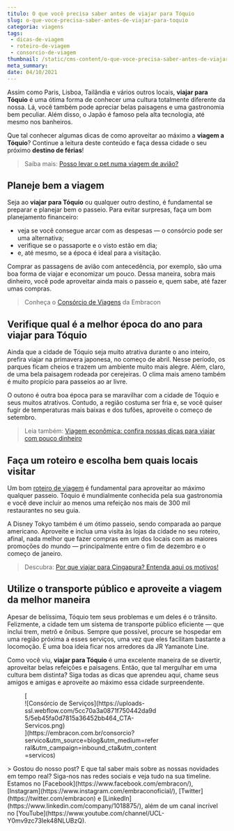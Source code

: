 ```yaml
---
titulo: O que você precisa saber antes de viajar para Tóquio
slug: o-que-voce-precisa-saber-antes-de-viajar-para-toquio
categoria: viagens
tags:
 - dicas-de-viagem
 - roteiro-de-viagem
 - consorcio-de-viagem
thumbnail: /static/cms-content/o-que-voce-precisa-saber-antes-de-viajar-para-toquio.jpeg
meta_summary: 
date: 04/10/2021
---
```

Assim como Paris, Lisboa, Tailândia e vários outros locais, **viajar para Tóquio** é uma ótima forma de conhecer uma cultura totalmente diferente da nossa. Lá, você também pode apreciar belas paisagens e uma gastronomia bem peculiar. Além disso, o Japão é famoso pela alta tecnologia, até mesmo nos banheiros.

Que tal conhecer algumas dicas de como aproveitar ao máximo a **viagem a Tóquio**? Continue a leitura deste conteúdo e faça dessa cidade o seu próximo **destino de férias**!

> Saiba mais: [Posso levar o pet numa viagem de avião? ](https://www.embracon.com.br/blog/posso-levar-o-pet-numa-viagem-de-aviao)

Planeje bem a viagem
--------------------

Seja ao **viajar para Tóquio** ou qualquer outro destino, é fundamental se preparar e planejar bem o passeio. Para evitar surpresas, faça um bom planejamento financeiro:

- veja se você consegue arcar com as despesas — o consórcio pode ser uma alternativa;
- verifique se o passaporte e o visto estão em dia;
- e, até mesmo, se a época é ideal para a visitação.

Comprar as passagens de avião com antecedência, por exemplo, são uma boa forma de viajar e economizar um pouco. Dessa maneira, sobra mais dinheiro, você pode aproveitar ainda mais o passeio e, quem sabe, até fazer umas compras.

> Conheça o [Consórcio de Viagens](https://www.embracon.com.br/blog/consorcio-de-viagens-o-que-e-e-como-funciona) da Embracon

Verifique qual é a melhor época do ano para viajar para Tóquio
--------------------------------------------------------------

Ainda que a cidade de Tóquio seja muito atrativa durante o ano inteiro, prefira viajar na primavera japonesa, no começo de abril. Nesse período, os parques ficam cheios e trazem um ambiente muito mais alegre. Além, claro, de uma bela paisagem rodeada por cerejeiras. O clima mais ameno também é muito propício para passeios ao ar livre.

O outono é outra boa época para se maravilhar com a cidade de Tóquio e seus muitos atrativos. Contudo, a região costuma ser fria e, se você quiser fugir de temperaturas mais baixas e dos tufões, aproveite o começo de setembro.

> Leia também: [Viagem econômica: confira nossas dicas para viajar com pouco dinheiro](https://www.embracon.com.br/blog/viagem-economica-confira-nossas-dicas-para-viajar-com-pouco-dinheiro)

Faça um roteiro e escolha bem quais locais visitar
--------------------------------------------------

Um bom [roteiro de viagem](https://www.embracon.com.br/blog/saiba-como-montar-um-roteiro-de-viagem-em-7-passos) é fundamental para aproveitar ao máximo qualquer passeio. Tóquio é mundialmente conhecida pela sua gastronomia e você deve incluir ao menos uma refeição nos mais de 300 mil restaurantes no seu guia.

A Disney Tokyo também é um ótimo passeio, sendo comparada ao parque americano. Aproveite e inclua uma visita às lojas da cidade no seu roteiro, afinal, nada melhor que fazer compras em um dos locais com as maiores promoções do mundo — principalmente entre o fim de dezembro e o começo de janeiro.

> Descubra: [Por que viajar para Cingapura? Entenda aqui os motivos!](https://www.embracon.com.br/blog/por-que-viajar-para-cingapura-entenda-aqui-os-motivos)

Utilize o transporte público e aproveite a viagem da melhor maneira
-------------------------------------------------------------------

Apesar de belíssima, Tóquio tem seus problemas e um deles é o trânsito. Felizmente, a cidade tem um sistema de transporte público eficiente — que inclui trem, metrô e ônibus. Sempre que possível, procure se hospedar em uma região próxima a esses serviços, uma vez que eles facilitam bastante a locomoção. É uma boa ideia ficar nos arredores da JR Yamanote Line.

Como você viu, **viajar para Tóquio** é uma excelente maneira de se divertir, aproveitar belas refeições e paisagens. Então, que tal mergulhar em uma cultura bem distinta? Siga todas as dicas que aprendeu aqui, chame seus amigos e amigas e aproveite ao máximo essa cidade surpreendente.

<figure class="w-richtext-figure-type-image w-richtext-align-center" style="max-width:310px">[<div>![Consórcio de Serviços](https://uploads-ssl.webflow.com/5cc70a3a0871f750442da9d5/5eb45fa0d7815a36452bb464_CTA-Servicos.png)</div>](https://embracon.com.br/consorcio?servico&utm_source=blog&utm_medium=referral&utm_campaign=inbound_cta&utm_content=servicos)</figure>> Gostou do nosso post? E que tal saber mais sobre as nossas novidades em tempo real? Siga-nos nas redes sociais e veja tudo na sua timeline. Estamos no [Facebook](https://www.facebook.com/embracon/), [Instagram](https://www.instagram.com/embraconoficial/), [Twitter](https://twitter.com/embracon) e [LinkedIn](https://www.linkedin.com/company/1018875/), além de um canal incrível no [YouTube](https://www.youtube.com/channel/UCL-Y0mv9zc73Iek48NLUBzQ).
